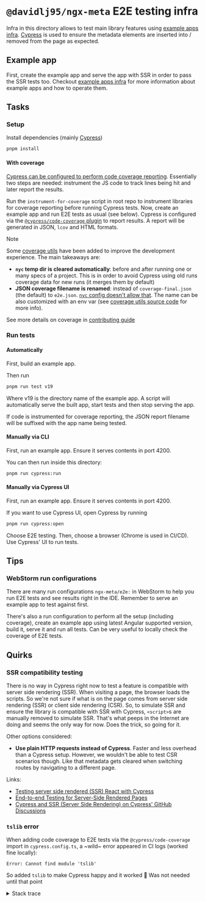# `@davidlj95/ngx-meta` E2E testing infra

Infra in this directory allows to test main library features using [example apps infra]. [Cypress] is used to ensure the metadata elements are inserted into / removed from the page as expected.

[Cypress]: https://www.cypress.io/
[example apps infra]: ../example-apps/README.md

## Example app

First, create the example app and serve the app with SSR in order to pass the SSR tests too.
Checkout [example apps infra] for more information about example apps and how to operate them.

## Tasks

### Setup

Install dependencies (mainly [Cypress])

```sh
pnpm install
```

#### With coverage

[Cypress can be configured to perform code coverage reporting](https://docs.cypress.io/guides/tooling/code-coverage#What-youll-learn). Essentially two steps are needed: instrument the JS code to track lines being hit and later report the results.

Run the `instrument-for-coverage` script in root repo to instrument libraries for coverage reporting before running Cypress tests. Now, create an example app and run E2E tests as usual (see below). Cypress is configured via the [`@cypress/code-coverage` plugin](https://github.com/cypress-io/code-coverage) to report results. A report will be generated in JSON, `lcov` and HTML formats.

> [!NOTE]
> Some [coverage utils] have been added to improve the development experience. The main takeaways are:
>
> - **`nyc` temp dir is cleared automatically**: before and after running one or many specs of a project. This is in order to avoid Cypress using old runs coverage data for new runs (it merges them by default)
> - **JSON coverage filename is renamed**: instead of `coverage-final.json` (the default) to `e2e.json`. [`nyc` config doesn't allow that](https://github.com/istanbuljs/nyc/issues/1150). The name can be also customized with an env var (see [coverage utils source code][coverage utils] for more info).

[coverage utils]: ./cypress/support/coverage.ts

See more details on coverage in [contributing guide](../../../CONTRIBUTING.md#coverage)

### Run tests

#### Automatically

First, build an example app.

Then run

```sh
pnpm run test v19
```

Where v19 is the directory name of the example app. A script will automatically serve the built app, start tests and then stop serving the app.

If code is instrumented for coverage reporting, the JSON report filename will be suffixed with the app name being tested.

#### Manually via CLI

First, run an example app. Ensure it serves contents in port 4200.

You can then run inside this directory:

```sh
pnpm run cypress:run
```

#### Manually via Cypress UI

First, run an example app. Ensure it serves contents in port 4200.

If you want to use Cypress UI, open Cypress by running

```sh
pnpm run cypress:open
```

Choose E2E testing. Then, choose a browser (Chrome is used in CI/CD). Use Cypress' UI to run tests.

## Tips

### WebStorm run configurations

There are many run configurations `ngx-meta/e2e:` in WebStorm to help you run E2E tests and see results right in the IDE. Remember to serve an example app to test against first.

There's also a run configuration to perform all the setup (including coverage), create an example app using latest Angular supported version, build it, serve it and run all tests. Can be very useful to locally check the coverage of E2E tests.

## Quirks

### SSR compatibility testing

There is no way in Cypress right now to test a feature is compatible with server side rendering (SSR). When visiting a page, the browser loads the scripts. So we're not sure if what is on the page comes from server side rendering (SSR) or client side rendering (CSR). So, to simulate SSR and ensure the library is compatible with SSR with Cypress, `<script>`s are manually removed to simulate SSR. That's what peeps in the Internet are doing and seems the only way for now. Does the trick, so going for it.

Other options considered:

- **Use plain HTTP requests instead of Cypress**. Faster and less overhead than a Cypress setup. However, we wouldn't be able to test CSR scenarios though. Like that metadata gets cleared when switching routes by navigating to a different page.

Links:

- [Testing server side rendered (SSR) React with Cypress](https://blog.simonireilly.com/posts/server-side-rendering-tests-in-cypress/)
- [End-to-end Testing for Server-Side Rendered Pages](https://glebbahmutov.com/blog/ssr-e2e/)
- [Cypress and SSR (Server Side Rendering) on Cypress' GitHub Discussions](https://github.com/cypress-io/cypress/discussions/26595)

### `tslib` error

When adding code coverage to E2E tests via the `@cypress/code-coverage` import in `cypress.config.ts`, a ~wild~ error appeared in CI logs (worked fine locally):

```text
Error: Cannot find module 'tslib'
```

So added `tslib` to make Cypress happy and it worked 🤷 Was not needed until that point

<details>
<summary>Stack trace</summary>
<pre>
Opening Cypress...

DevTools listening on ws://127.0.0.1:35039/devtools/browser/614fb154-3ca4-4c24-aa4f-87508a1617d2
Missing baseUrl in compilerOptions. tsconfig-paths will be skipped
Your configFile is invalid: /home/runner/work/ngx/ngx/projects/ngx-meta/e2e/cypress.config.ts

It threw an error when required, check the stack trace below:

Error: Cannot find module 'tslib'
Require stack:

- /home/runner/work/ngx/ngx/projects/ngx-meta/e2e/cypress.config.ts
- /home/runner/.cache/Cypress/13.13.0/Cypress/resources/app/node_modules/@packages/server/lib/plugins/child/run_require_async_child.js
- /home/runner/.cache/Cypress/13.13.0/Cypress/resources/app/node_modules/@packages/server/lib/plugins/child/require_async_child.js
at Function.Module.\_resolveFilename (node:internal/modules/cjs/loader:1145:15)
at Function.Module.\_resolveFilename.sharedData.moduleResolveFilenameHook.installedValue [as _resolveFilename] (/home/runner/.cache/Cypress/13.13.0/Cypress/resources/app/node_modules/@cspotcode/source-map-support/source-map-support.js:811:30)
at Function.Module.\_load (node:internal/modules/cjs/loader:986:27)
at Module.require (node:internal/modules/cjs/loader:1233:19)
at require (node:internal/modules/helpers:179:18)
at Object.<anonymous> (/home/runner/work/ngx/ngx/projects/ngx-meta/e2e/cypress.config.ts:3:17)
at Module.\_compile (node:internal/modules/cjs/loader:1358:14)
at Module.m.\_compile (/home/runner/.cache/Cypress/13.13.0/Cypress/resources/app/node_modules/ts-node/dist/index.js:857:29)
at Module.\_extensions..js (node:internal/modules/cjs/loader:1416:10)
at Object.require.extensions.<computed> [as .ts] (/home/runner/.cache/Cypress/13.13.0/Cypress/resources/app/node_modules/ts-node/dist/index.js:859:16)
at Module.load (node:internal/modules/cjs/loader:1208:32)
at Function.Module.\_load (node:internal/modules/cjs/loader:1024:12)
at Module.require (node:internal/modules/cjs/loader:1233:19)
at require (node:internal/modules/helpers:179:18)
at loadFile (/home/runner/.cache/Cypress/13.13.0/Cypress/resources/app/node_modules/@packages/server/lib/plugins/child/run_require_async_child.js:89:14)
at EventEmitter.<anonymous> (/home/runner/.cache/Cypress/13.13.0/Cypress/resources/app/node_modules/@packages/server/lib/plugins/child/run_require_async_child.js:116:38)
Test run failed, code 1
More information might be available above
Cypress module has returned the following error message:
Could not find Cypress test run results
Error: Could not find Cypress test run results
</pre>
</details>
